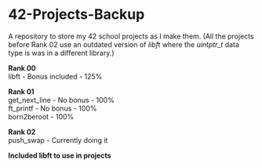 # 42-Projects-Backup
A repository to store my 42 school projects as I make them. 
(All the projects before Rank 02 use an outdated version of *libft* where the *uintptr_t* data type is was in a different library.)

**Rank 00**  
libft - Bonus included - 125%  

**Rank 01**  
get_next_line - No bonus - 100%  
ft_printf - No bonus - 100%  
born2beroot - 100%

**Rank 02**  
push_swap - Currently doing it

**Included libft to use in projects**  
